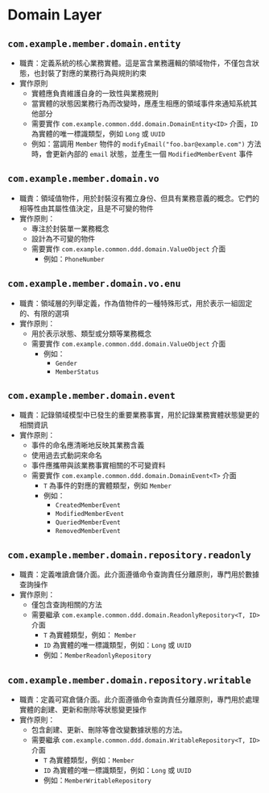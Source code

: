 # Domain Layer

## `com.example.member.domain.entity`

- 職責：定義系統的核心業務實體。這是富含業務邏輯的領域物件，不僅包含狀態，也封裝了對應的業務行為與規則約束
- 實作原則
    - 實體應負責維護自身的一致性與業務規則
  - 當實體的狀態因業務行為而改變時，應產生相應的領域事件來通知系統其他部分
  - 需要實作 `com.example.common.ddd.domain.DomainEntity<ID>` 介面，`ID` 為實體的唯一標識類型，例如 `Long` 或 `UUID`
  - 例如：當調用 `Member` 物件的 `modifyEmail("foo.bar@example.com")` 方法時，會更新內部的 `email` 狀態，並產生一個 `ModifiedMemberEvent` 事件

## `com.example.member.domain.vo`

- 職責：領域值物件，用於封裝沒有獨立身份、但具有業務意義的概念。它們的相等性由其屬性值決定，且是不可變的物件
- 實作原則：
    - 專注於封裝單一業務概念
    - 設計為不可變的物件
  - 需要實作 `com.example.common.ddd.domain.ValueObject` 介面
    - 例如：`PhoneNumber`

## `com.example.member.domain.vo.enu`

- 職責：領域層的列舉定義，作為值物件的一種特殊形式，用於表示一組固定的、有限的選項
- 實作原則：
    - 用於表示狀態、類型或分類等業務概念
  - 需要實作 `com.example.common.ddd.domain.ValueObject` 介面
    - 例如：
        - `Gender`
        - `MemberStatus`

## `com.example.member.domain.event`

- 職責：記錄領域模型中已發生的重要業務事實，用於記錄業務實體狀態變更的相關資訊
- 實作原則：
    - 事件的命名應清晰地反映其業務含義
    - 使用過去式動詞來命名
    - 事件應攜帶與該業務事實相關的不可變資料
  - 需要實作 `com.example.common.ddd.domain.DomainEvent<T>` 介面
      - `T` 為事件的對應的實體類型，例如 `Member`
    - 例如：
        - `CreatedMemberEvent`
        - `ModifiedMemberEvent`
        - `QueriedMemberEvent`
        - `RemovedMemberEvent`

## `com.example.member.domain.repository.readonly`

- 職責：定義唯讀倉儲介面。此介面遵循命令查詢責任分離原則，專門用於數據查詢操作
- 實作原則：
    - 僅包含查詢相關的方法
  - 需要繼承 `com.example.common.ddd.domain.ReadonlyRepository<T, ID>` 介面
      - `T` 為實體類型，例如： `Member`
      - `ID` 為實體的唯一標識類型，例如：`Long` 或 `UUID`
    - 例如：`MemberReadonlyRepository`

## `com.example.member.domain.repository.writable`

- 職責：定義可寫倉儲介面。此介面遵循命令查詢責任分離原則，專門用於處理實體的創建、更新和刪除等狀態變更操作
- 實作原則：
    - 包含創建、更新、刪除等會改變數據狀態的方法。
  - 需要繼承 `com.example.common.ddd.domain.WritableRepository<T, ID>` 介面
      - `T` 為實體類型，例如：`Member`
      - `ID` 為實體的唯一標識類型，例如：`Long` 或 `UUID`
    - 例如：`MemberWritableRepository`
